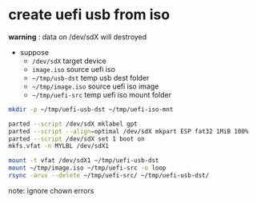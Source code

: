 # create uefi usb from iso

**warning** : data on /dev/sdX will destroyed

- suppose
  - `/dev/sdX` target device
  - `image.iso` source uefi iso
  - `~/tmp/usb-dst` temp usb dest folder  
  - `~/tmp/image.iso` source uefi iso image
  - `~/tmp/uefi-src` temp uefi iso mount folder

```sh
mkdir -p ~/tmp/uefi-usb-dst ~/tmp/uefi-iso-mnt

parted --script /dev/sdX mklabel gpt
parted --script --align=optimal /dev/sdX mkpart ESP fat32 1MiB 100%
parted --script /dev/sdX set 1 boot on
mkfs.vfat -n MYLBL /dev/sdX1

mount -t vfat /dev/sdX1 ~/tmp/uefi-usb-dst
mount ~/tmp/image.iso ~/tmp/uefi-src -o loop
rsync -arvx --delete ~/tmp/uefi-src/ ~/tmp/uefi-usb-dst/
```

note: ignore chown errors
